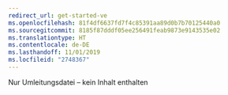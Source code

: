 ```yaml
---
redirect_url: get-started-ve
ms.openlocfilehash: 81f4df6637fd7f4c85391aa89d0b7b70125440a0
ms.sourcegitcommit: 8185f87dddf05ee256491feab9873e9143535e02
ms.translationtype: HT
ms.contentlocale: de-DE
ms.lasthandoff: 11/01/2019
ms.locfileid: "2748367"
---
```

Nur Umleitungsdatei – kein Inhalt enthalten